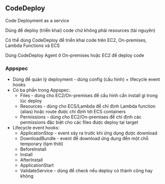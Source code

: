 ## CodeDeploy

Code Deployment as a service

Dùng để deploy (triển khai) code chứ không phải resources (tài nguyên)

Có thể dùng CodeDeploy để triển khai code trên EC2, On-premises, Lambda Functions và ECS

Dùng CodeDeploy Agent ở On-premises hoặc EC2 để deploy code

### Appspec

- Dùng để quản lý deployment - dùng config (cấu hình) + lifecycle event hooks
- Có ba phần trong Appspec:
    + Files - dùng cho EC2/On-premises để cấu hình cần install gì trong lúc deploy 
    + Resources - dùng cho ECS/Lambda để chỉ định Lambda function (alias) hoặc route được chỉ định tới ECS containers
    + Permissions - dùng cho EC2/On-premises để chỉ định các permissions đặc biệt cho các files được deploy tại target
- Lifecycle event hooks:
    - ApplicationStop - event xảy ra trước khi ứng dụng được download
    - DownloadBundle - event để download ứng dụng đến một chỗ temporary (tạm thời)
    - BeforeInstall 
    - Install 
    - AfterInstall
    - ApplicationStart
    - ValidateService - dùng để check nếu deploy có thành công hay không

 